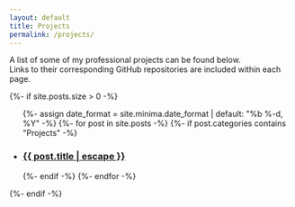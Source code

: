 ```yaml
---
layout: default
title: Projects
permalink: /projects/
---
```


A list of some of my professional projects can be found below. <br>
Links to their corresponding GitHub repositories are included within each page.

<!-- <ul>
  <li><a href="https://github.com/JRW-lab/TODDM_simulator" class="link-spacing">TODDM Simulator</a></li>
  <li><a href="https://github.com/JRW-lab/PVP_IPFM_simulator">PVP-IPFM Simulator</a></li>
</ul> -->

{%- if site.posts.size > 0 -%}

<ul class="post-list">
  {%- assign date_format = site.minima.date_format | default: "%b %-d, %Y" -%}
  {%- for post in site.posts -%}
    {%- if post.categories contains "Projects" -%}
      <li>
        <h3>
          <a class="post-link" href="{{ post.url | relative_url }}">
            {{ post.title | escape }}
          </a>
        </h3>
      </li>
    {%- endif -%}
  {%- endfor -%}
</ul>

{%- endif -%}